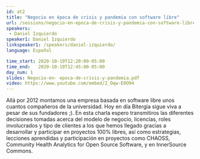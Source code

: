 ```yaml
---
id: at2
title: "Negocio en época de crisis y pandemia con software libre"
url: /sessions/negocio-en-epoca-de-crisis-y-pandemia-con-software-libre
speakers:
 - Daniel Izquierdo
speaker1: Daniel Izquierdo
linkspeaker1: /speakers/daniel-izquierdo/
language: Español

time_start: 2020-10-19T12:20:00-05:00
time_end:   2020-10-19T12:45:00-05:00
day_num: 1
slides: Negocio-en- epoca-de-crisis-y-pandemia.pdf
video: https://www.youtube.com/embed/2_Oqw-EOO94
---
```


Allá por 2012 montamos una empresa basada en software libre unos cuantos compañeros de la universidad. Hoy en día Bitergia sigue viva a pesar de sus fundadores ;).
En esta charla espero transmitiros las diferentes decisiones tomadas acerca del modelo de negocio, licencias, roles involucrados y tipo de clientes a los que hemos llegado gracias a desarrollar y participar en proyectos 100% libres, así como estrategias, lecciones aprendidas y participación en proyectos como CHAOSS, Community Health Analytics for Open Source Software, y en InnerSource Commons.
